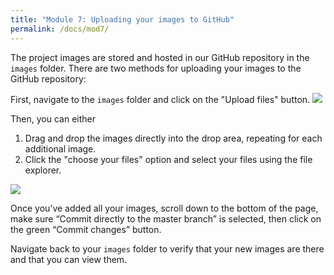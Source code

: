```yaml
---
title: "Module 7: Uploading your images to GitHub"
permalink: /docs/mod7/
---
```


The project images are stored and hosted in our GitHub repository in the `images` folder. There are two methods for uploading your images to the GitHub repository:

First, navigate to the `images` folder and click on the "Upload files" button. ![](http://web.mst.edu/~mstiam/edit/upload-files.png)

Then, you can either

1. Drag and drop the images directly into the drop area, repeating for each additional image.
2. Click the "choose your files" option and select your files using the file explorer.  

![](https://img.labnol.org/di/upload-files.png)

Once you’ve added all your images, scroll down to the bottom of the page, make sure “Commit directly to the master branch” is selected, then click on the green “Commit changes” button.

Navigate back to your `images` folder to verify that your new images are there and that you can view them.
